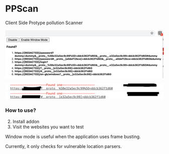 # PPScan


Client Side Protype pollution Scanner


![Example](./images/example1.png)

![Example0](./images/example0.png)


### How to use?
2. Install addon 
3. Visit the websites you want to test

Window mode is useful when the application uses frame busting.


Currently, it only checks for vulnerable location parsers. 

